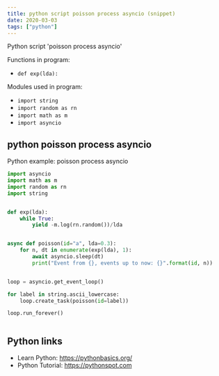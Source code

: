 ```yaml
---
title: python script poisson process asyncio (snippet)
date: 2020-03-03
tags: ["python"]
---
```

Python script 'poisson process asyncio'

Functions in program: 
* `def exp(lda):`

Modules used in program: 
* `import string`
* `import random as rn`
* `import math as m`
* `import asyncio`

## python poisson process asyncio

Python example: poisson process asyncio

```python
import asyncio
import math as m
import random as rn
import string


def exp(lda):
    while True:
        yield -m.log(rn.random())/lda


async def poisson(id="a", lda=0.3):
    for n, dt in enumerate(exp(lda), 1):
        await asyncio.sleep(dt)
        print("Event from {}, events up to now: {}".format(id, n)) 


loop = asyncio.get_event_loop()

for label in string.ascii_lowercase:
    loop.create_task(poisson(id=label))

loop.run_forever()



```

## Python links

- Learn Python: https://pythonbasics.org/
- Python Tutorial: https://pythonspot.com
